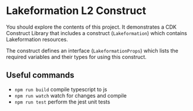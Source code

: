# Lakeformation L2 Construct

You should explore the contents of this project. It demonstrates a CDK Construct Library that includes a construct (`Lakeformation`) which contains Lakeformation resources.

The construct defines an interface (`LakeformationProps`) which lists the required variables and their types for using this construct.

## Useful commands

- `npm run build` compile typescript to js
- `npm run watch` watch for changes and compile
- `npm run test` perform the jest unit tests
